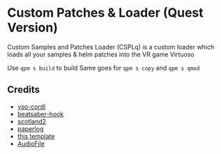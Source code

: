 # Custom Patches & Loader (Quest Version)

Custom Samples and Patches Loader (CSPLq) is a custom loader which loads all your samples & helm patches into the VR game Virtuoso

Use `qpm s build` to build
Same goes for `qpm s copy` and `qpm s qmod`

## Credits

* [vso-cordl](https://github.com/v0idp/vso-cordl)
* [beatsaber-hook](https://github.com/sc2ad/beatsaber-hook)
* [scotland2](https://github.com/sc2ad/scotland2)
* [paperlog](https://github.com/Fernthedev/paperlog/)
* [this template](https://github.com/Lauriethefish/quest-mod-template)
* [AudioFile](https://github.com/adamstark/AudioFile)